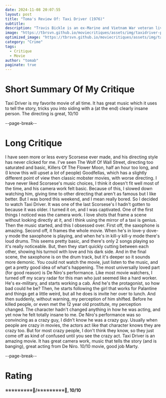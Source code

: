 ```yaml
---
date: 2024-11-08 20:07:55
layout: post
title: "Toma's Review Of: Taxi Driver (1976)"
subtitle:
description: "Travis Bickle is an ex-Marine and Vietnam War veteran living in New York City. As he suffers from insomnia, he spends his time working as a taxi driver at night, watching porn movies at seedy cinemas during the day, or thinking about how the world, New York in particular, has deteriorated into a cesspool. He's a loner who has strong opinions about what is right and wrong with mankind. For him, the one bright spot in New York humanity is Betsy, a worker on the presidential nomination campaign of Senator Charles Palantine. He becomes obsessed with her. After an incident with her, he believes he has to do whatever he needs to make the world a better place in his opinion. One of his priorities is to be the savior for Iris, a twelve-year-old runaway and prostitute who he believes wants out of the profession and under the thumb of her pimp and lover Matthew."
image: "https://tbrsvn.github.io/moviecritiques/assets/img/taxidriver-poster.jpg"
optimized_image: "https://tbrsvn.github.io/moviecritiques/assets/img/taxidriver-poster.jpg"
category: "Crime"
tags:
  - Critique
  - Movie
author: "tomab"
paginate: true
---
```


# Short Summary Of My Critique

Taxi Driver is my favorite movie of all time. It has great music which it uses to tell the story, tricks you into siding with a (at the end) clearly insane person. The directing is great, 10/10

--page-break--

# Long Critique

I have seen more or less every Scorsese ever made, and his directing style has never clicked for me. I've seen The Wolf Of Wall Street, directing too saturated and basic, Killers Of The Flower Moon, half an hour too long, and (I know this will upset a *lot* of people) Goodfellas, which has a slightly different point of view then classic mobster movies, with worse directing. I have never liked Scorsese's music choices, I think it doesn't fit well most of the time, and his camera work felt basic. Because of this, I slowed down watching him, giving time to other directing that aren't as famous but I like better. But I was bored this weekend, and I mean really bored. So I decided to watch Taxi Driver. It was one of the last Scorsese's I hadn't gotten to because it was older. I turned it on, and I was captivated. One of the first things I noticed was the camera work. I love shots that frame a scene without looking directly at it, and I think using the mirror of a taxi is genius. Then the music started, and this I obsessed over. First off, the saxophone is amazing. Second off, it frames the whole movie. When he's in love-y dove-y mode the saxophone is playing, and when he's in kill-y kill-y mode there's loud drums. This seems pretty basic, and there's only 2 songs playing so it's really noticeable. But, then they start quickly cutting between each other, showing his turmoil with love and his dark side. And in the final scene, the saxophone is on the drum track, but it's deeper so it sounds more demonic. You could not watch the movie, just listen to the music, and get a pretty good idea of what's happening. The most universally loved part (for good reason) is De Niro's performance. Like most movie watchers, I turned off my scary radar for this man who just seemed like a hard worker. He's ex-military, and starts working a cab. And he's the protagonist, so how bad could he be? Then, he starts following the girl that works for Palantine and things get a little weird, but all he does is invite her over to lunch. And then suddenly, without warning, my perception of him shifted. Before he killed people, or even met the 12 year old prostitute, my perception changed. The character hadn't changed anything in how he was acting, and yet now he felt totally insane to me. De Niro's performance was so convincing as a crazy guy, I didn't know he was a crazy guy. Usually when people are crazy in movies, the actors act like that character knows they are crazy too. But for most crazy people, I don't think they know, so they just come off as kind of confused until you see the crazy act. Taxi Driver is an amazing movie. It has great camera work, music that tells the story (and is banging), great acting from De Niro. 10/10 movie, good job Marty.

--page-break--

# Rating

#### ⭐⭐⭐⭐⭐⭐⭐⭐⭐🌟/⭐⭐⭐⭐⭐⭐⭐⭐⭐🌟, 10/10

